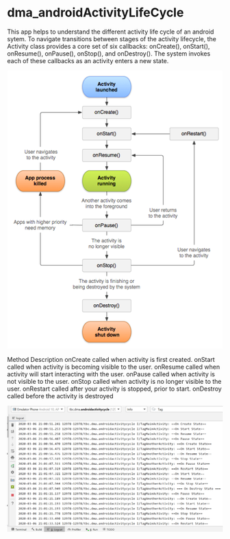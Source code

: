 # dma_androidActivityLifeCycle
This app helps to understand the different activity life cycle of an android sytem.
To navigate transitions between stages of the activity lifecycle, the Activity class provides a core set of six callbacks: onCreate(), onStart(), onResume(), onPause(), onStop(), and onDestroy(). The system invokes each of these callbacks as an activity enters a new state.

[![Android Activity Life Cycle](https://github.com/mk1995/dma_androidActivityLifeCycle/blob/master/Android-Activity-Lifecycle.png "Android Activity Life Cycle")](https://github.com/mk1995/dma_androidActivityLifeCycle/blob/master/Android-Activity-Lifecycle.png "Android-Activity-Lifecycle") 

Method	Description
onCreate	called when activity is first created.
onStart	called when activity is becoming visible to the user.
onResume	called when activity will start interacting with the user.
onPause	called when activity is not visible to the user.
onStop	called when activity is no longer visible to the user.
onRestart	called after your activity is stopped, prior to start.
onDestroy	called before the activity is destroyed

[![Android Activity Life Cycle Shown in Logcat](https://github.com/mk1995/dma_androidActivityLifeCycle/blob/master/activityLifCyle.png "activityLifCyle")](https://github.com/mk1995/dma_androidActivityLifeCycle/blob/master/activityLifCyle.png "activityLifCyle iN LOGCAT") 


